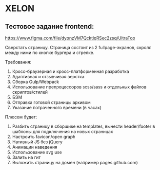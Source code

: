 # XELON
## Тестовое задание frontend:

https://www.figma.com/file/dypnzVM7QcktlqRSec2zsq/UltraTop

Сверстать страницу.
Страница состоит из 2 fullpage-экранов, скролл между ними по кнопке бургера и стрелке.

Требования:
1. Кросс-браузерная и кросс-платформенная разработка
2. Адаптивная и отзывчивая верстка
3. Сборка Gulp/Webpack
4. Использование препроцессоров scss/sass и отдельных файлов скриптов/стилей
5. БЭМ
6. Отправка готовой страницы архивом
7. Указание потраченного времени (в часах)

Плюсом будет:
1. Разбить страницу в сборщике на templates, вынести header/footer в шаблоны для подключения на новых страницах
2. Настроить favicon/open graph
3. Нативный JS без jQuery
4. Анимации наведения
5. Использование svg use
5. Залить на гит
6. Выложить страницу на домен (например pages.github.com)